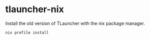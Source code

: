# tlauncher-nix

Install the old version of TLauncher with the nix package manager.

```sh
nix profile install
```
